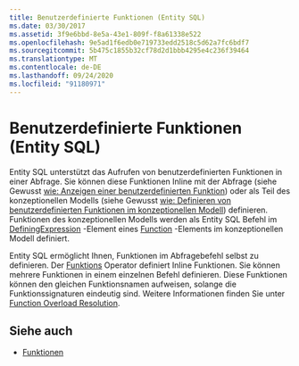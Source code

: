 ```yaml
---
title: Benutzerdefinierte Funktionen (Entity SQL)
ms.date: 03/30/2017
ms.assetid: 3f9e6bbd-8e5a-43e1-809f-f8a61338e522
ms.openlocfilehash: 9e5ad1f6edb0e719733edd2518c5d62a7fc6bdf7
ms.sourcegitcommit: 5b475c1855b32cf78d2d1bbb4295e4c236f39464
ms.translationtype: MT
ms.contentlocale: de-DE
ms.lasthandoff: 09/24/2020
ms.locfileid: "91180971"
---
```

# <a name="user-defined-functions-entity-sql"></a>Benutzerdefinierte Funktionen (Entity SQL)

Entity SQL unterstützt das Aufrufen von benutzerdefinierten Funktionen in einer Abfrage. Sie können diese Funktionen Inline mit der Abfrage (siehe Gewusst [wie: Anzeigen einer benutzerdefinierten Funktion](/previous-versions/dotnet/netframework-4.0/dd490951(v=vs.100))) oder als Teil des konzeptionellen Modells (siehe Gewusst [wie: Definieren von benutzerdefinierten Funktionen im konzeptionellen Modell](/previous-versions/dotnet/netframework-4.0/dd456812(v=vs.100))) definieren. Funktionen des konzeptionellen Modells werden als Entity SQL Befehl im [DefiningExpression](/ef/ef6/modeling/designer/advanced/edmx/csdl-spec#definingexpression-element-csdl) -Element eines [Function](/ef/ef6/modeling/designer/advanced/edmx/csdl-spec#function-element-csdl) -Elements im konzeptionellen Modell definiert.  
  
 Entity SQL ermöglicht Ihnen, Funktionen im Abfragebefehl selbst zu definieren. Der [Funktions](function-entity-sql.md) Operator definiert Inline Funktionen. Sie können mehrere Funktionen in einem einzelnen Befehl definieren. Diese Funktionen können den gleichen Funktionsnamen aufweisen, solange die Funktionssignaturen eindeutig sind. Weitere Informationen finden Sie unter [Function Overload Resolution](function-overload-resolution-entity-sql.md).  
  
## <a name="see-also"></a>Siehe auch

- [Funktionen](functions-entity-sql.md)

